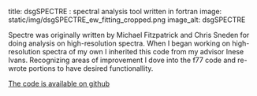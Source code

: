title: dsgSPECTRE : spectral analysis tool written in fortran
image: static/img/dsgSPECTRE_ew_fitting_cropped.png
image_alt: dsgSPECTRE

Spectre was originally written by Michael Fitzpatrick and Chris Sneden 
for doing analysis on high-resolution spectra. When I began working
on high-resolution spectra of my own I inherited this code from my
advisor Inese Ivans. Recognizing areas of improvement I dove into the 
f77 code and re-wrote portions to have desired functionallity. 

[The code is available on github](https://github.com/astrodsg/dsgSPECTRE)

